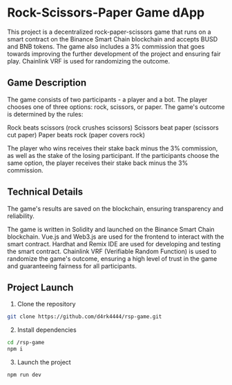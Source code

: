# Rock-Scissors-Paper Game dApp
      
This project is a decentralized rock-paper-scissors game that runs on a smart contract on the Binance Smart Chain blockchain and accepts BUSD and BNB tokens. The game also includes a 3% commission that goes towards improving the further development of the project and ensuring fair play. Chainlink VRF is used for randomizing the outcome.   
     
## Game Description
The game consists of two participants - a player and a bot. The player chooses one of three options: rock, scissors, or paper. The game's outcome is determined by the rules:

Rock beats scissors (rock crushes scissors)
Scissors beat paper (scissors cut paper)
Paper beats rock (paper covers rock)

The player who wins receives their stake back minus the 3% commission, as well as the stake of the losing participant. If the participants choose the same option, the player receives their stake back minus the 3% commission.   
     
## Technical Details
The game's results are saved on the blockchain, ensuring transparency and reliability.

The game is written in Solidity and launched on the Binance Smart Chain blockchain. Vue.js and Web3.js are used for the frontend to interact with the smart contract. Hardhat and Remix IDE are used for developing and testing the smart contract. Chainlink VRF (Verifiable Random Function) is used to randomize the game's outcome, ensuring a high level of trust in the game and guaranteeing fairness for all participants.

## Project Launch
1) Clone the repository
```bash
git clone https://github.com/d4rk4444/rsp-game.git
```
2) Install dependencies
```bash
cd /rsp-game
npm i
```
3) Launch the project
```bash
npm run dev
```

